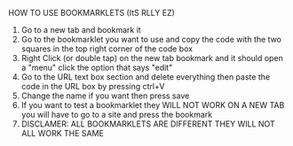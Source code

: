 HOW TO USE BOOKMARKLETS (ItS RLLY EZ)

  1. Go to a new tab and bookmark it
  2. Go to the bookmarklet you want to use and copy the code with the two squares in the top right corner of the code box
  3. Right Click (or double tap) on the new tab bookmark and it should open a "menu" click the option that says "edit"
  4. Go to the URL text box section and delete everything then paste the code in the URL box by pressing ctrl+V
  5. Change the name if you want then press save
  6. If you want to test a bookmarklet they WILL NOT WORK ON A NEW TAB you will have to go to a site and press the bookmark
  7. DISCLAMER: ALL BOOKMARKLETS ARE DIFFERENT THEY WILL NOT ALL WORK THE SAME
